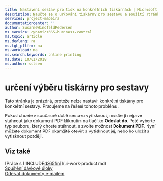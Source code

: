 ```yaml
---
title: Nastavení sestav pro tisk na konkrétních tiskárnách | Microsoft Docs
description: Naučte se o určování tiskárny pro sestavu a použití stránky Výběry tiskáren.
services: project-madeira
documentationcenter: ''
author: SusanneWindfeldPedersen
ms.service: dynamics365-business-central
ms.topic: article
ms.devlang: na
ms.tgt_pltfrm: na
ms.workload: na
ms.search.keywords: online printing
ms.date: 10/01/2018
ms.author: solsen
---
```

# <a name="specify-printer-selection-for-reports"></a>určení výběru tiskárny pro sestavy
Tato stránka je prázdná, protože nelze nastavit konkrétní tiskárny pro konkrétní sestavy. Pracujeme na řešení tohoto problému.

Pokud chcete v současné době sestavu vytisknout, musíte ji nejprve stáhnout jako dokument PDF kliknutím na tlačítko **Odeslat do**. Poté vyberte typ souboru, který chcete stáhnout, a zvolte možnost **Dokument PDF**. Nyní můžete dokument PDF okamžitě otevřít a vytisknout jej, nebo ho uložit a vytisknout později.

<!--

You can set up reports so that they must be printed on a specific printer. The following are some uses of printer selection:

- You can print reports on special company letterhead.
- You can print reports on different paper sizes.
- You can print reports on the default printer of a specified employee.

You use the **Printer Selections** page to set different values to obtain different output. If you set a specific printer selection, then it takes precedence over a more general printer selection. For example, you can set a printer selection that has values in the **User ID**, **Report ID**, and **Printer Name** fields. This printer selection takes precedence over a printer selection that has blank entries in the **User ID** or **Report ID** fields.

The following table describes the combination of values to specify when you set up printer selections for a report.

|To                                                 |Set the following values                                             |
|---------------------------------------------------|---------------------------------------------------------------------|
|Print a report to a specific printer for all users |Specify values in the **Report ID** and **Printer Name** fields and leave the **User ID** field blank.|
|Print all reports to a specific printer for a specific user|Specify values in the **User ID** and **Printer Name** fields and leave the **Report ID** field blank.|
|Set the default printer for all reports|Specify a value in the **Printer Name** field and leave the **User ID** and **Report ID** fields blank.|
|Print a specific report to the user’s default printer|Specify a value in the **Report ID** field and leave the **Printer Name** and **User ID** fields blank.|
|Print a specific report to a specific printer for a specific user|Specify values in all three fields.|
-->

## <a name="see-also"></a>Viz také
[Práce s [!INCLUDE[d365fin](includes/d365fin_md.md)]](ui-work-product.md)  
[Spuštění dávkové úlohy](ui-how-run-batch-jobs.md)  
[Odeslat dokumenty e-mailem](ui-how-send-documents-email.md)  
